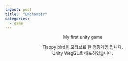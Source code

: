 ```yaml
---
layout: post
title:  "Enchanter"
categories:
  - game
---
```


<p align="center">
  My first unity game
  <br/>
  <https://bluesparrow2000.github.io/Enchanter/>
</p>


<p align="center">
  
</p>



<p align="center">
  Flappy bird을 모티브로 한 점핑게임 입니다.
  <br/>
  Unity WegGL로 배포하였습니다. 
</p>

